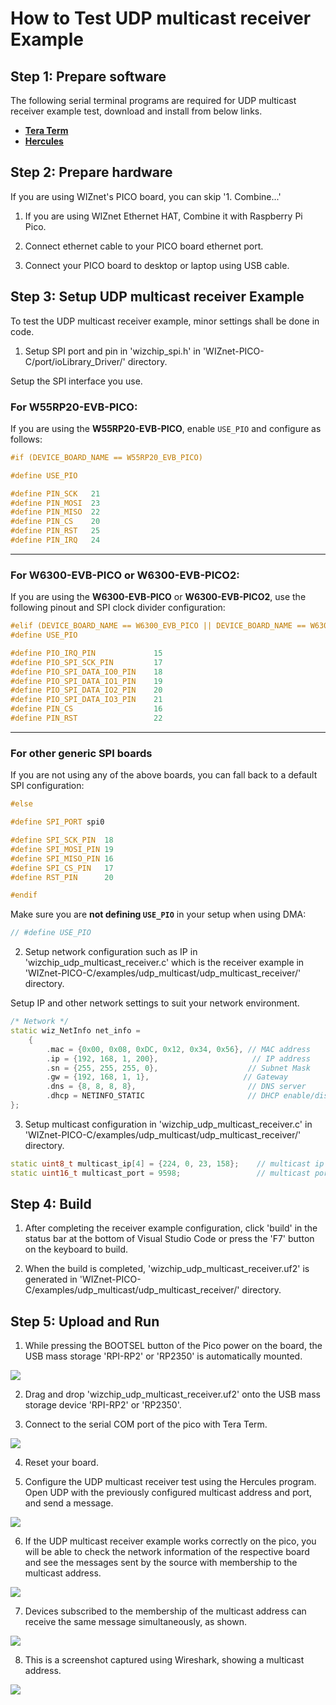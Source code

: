 # How to Test UDP multicast receiver Example





## Step 1: Prepare software

The following serial terminal programs are required for UDP multicast receiver example test, download and install from below links.

- [**Tera Term**][link-tera_term]
- [**Hercules**][link-hercules]



## Step 2: Prepare hardware

If you are using WIZnet's PICO board, you can skip '1. Combine...'

1. If you are using WIZnet Ethernet HAT, Combine it with Raspberry Pi Pico.

2. Connect ethernet cable to your PICO board ethernet port.

3. Connect your PICO board to desktop or laptop using USB cable. 



## Step 3: Setup UDP multicast receiver Example

To test the UDP multicast receiver example, minor settings shall be done in code.

1. Setup SPI port and pin in 'wizchip_spi.h' in 'WIZnet-PICO-C/port/ioLibrary_Driver/' directory.

Setup the SPI interface you use.

### For **W55RP20-EVB-PICO**:
If you are using the **W55RP20-EVB-PICO**, enable `USE_PIO` and configure as follows:

```cpp
#if (DEVICE_BOARD_NAME == W55RP20_EVB_PICO)

#define USE_PIO

#define PIN_SCK   21
#define PIN_MOSI  23
#define PIN_MISO  22
#define PIN_CS    20
#define PIN_RST   25
#define PIN_IRQ   24

```

---

### For **W6300-EVB-PICO** or **W6300-EVB-PICO2**:
If you are using the **W6300-EVB-PICO** or **W6300-EVB-PICO2**, use the following pinout and SPI clock divider configuration:

```cpp
#elif (DEVICE_BOARD_NAME == W6300_EVB_PICO || DEVICE_BOARD_NAME == W6300_EVB_PICO2)
#define USE_PIO

#define PIO_IRQ_PIN             15
#define PIO_SPI_SCK_PIN         17
#define PIO_SPI_DATA_IO0_PIN    18
#define PIO_SPI_DATA_IO1_PIN    19
#define PIO_SPI_DATA_IO2_PIN    20
#define PIO_SPI_DATA_IO3_PIN    21
#define PIN_CS                  16
#define PIN_RST                 22


```

---

### For other generic SPI boards
If you are not using any of the above boards, you can fall back to a default SPI configuration:

```cpp
#else

#define SPI_PORT spi0

#define SPI_SCK_PIN  18
#define SPI_MOSI_PIN 19
#define SPI_MISO_PIN 16
#define SPI_CS_PIN   17
#define RST_PIN      20

#endif
```

Make sure you are **not defining `USE_PIO`** in your setup when using DMA:

```cpp
// #define USE_PIO
```


2. Setup network configuration such as IP in 'wizchip_udp_multicast_receiver.c' which is the  receiver example in 'WIZnet-PICO-C/examples/udp_multicast/udp_multicast_receiver/' directory.

Setup IP and other network settings to suit your network environment.

```cpp
/* Network */
static wiz_NetInfo net_info =
    {
        .mac = {0x00, 0x08, 0xDC, 0x12, 0x34, 0x56}, // MAC address
        .ip = {192, 168, 1, 200},                     // IP address
        .sn = {255, 255, 255, 0},                    // Subnet Mask
        .gw = {192, 168, 1, 1},                     // Gateway
        .dns = {8, 8, 8, 8},                         // DNS server
        .dhcp = NETINFO_STATIC                       // DHCP enable/disable
};
```

3. Setup multicast configuration in 'wizchip_udp_multicast_receiver.c' in 'WIZnet-PICO-C/examples/udp_multicast/udp_multicast_receiver/' directory.

```cpp
static uint8_t multicast_ip[4] = {224, 0, 23, 158};    // multicast ip address 
static uint16_t multicast_port = 9598;                 // multicast port
```

## Step 4: Build

1. After completing the  receiver example configuration, click 'build' in the status bar at the bottom of Visual Studio Code or press the 'F7' button on the keyboard to build.

2. When the build is completed, 'wizchip_udp_multicast_receiver.uf2' is generated in 'WIZnet-PICO-C/examples/udp_multicast/udp_multicast_receiver/' directory.



## Step 5: Upload and Run

1. While pressing the BOOTSEL button of the Pico power on the board, the USB mass storage 'RPI-RP2' or 'RP2350' is automatically mounted.

![][link-raspberry_pi_pico_usb_mass_storage]

2. Drag and drop 'wizchip_udp_multicast_receiver.uf2' onto the USB mass storage device 'RPI-RP2' or 'RP2350'.

3. Connect to the serial COM port of the pico with Tera Term.

![][link-connect_to_serial_com_port]

4. Reset your board.

5. Configure the UDP multicast receiver test using the Hercules program. Open UDP with the previously configured multicast address and port, and send a message.

![][link-test_using_the_Hercules]

6. If the UDP multicast receiver example works correctly on the pico, you will be able to check the network information of the respective board and see the messages sent by the source with membership to the multicast address.

![][link-connect_to_UDP_multicast_receiver]

7. Devices subscribed to the membership of the multicast address can receive the same message simultaneously, as shown.

![][link-multicast_receive_message]

8. This is a screenshot captured using Wireshark, showing a multicast address.

![][link-captured_using_Wireshark]

<!--
Link
-->

[link-tera_term]: https://osdn.net/projects/ttssh2/releases/
[link-hercules]: https://www.hw-group.com/software/hercules-setup-utility
[link-raspberry_pi_pico_usb_mass_storage]: https://github.com/WIZnet-ioNIC/WIZnet-PICO-C/blob/main/static/images/udp_multicast_receiver/raspberry_pi_pico_usb_mass_storage.png
[link-connect_to_serial_com_port]: https://github.com/WIZnet-ioNIC/WIZnet-PICO-C/blob/main/static/images/udp_multicast_receiver/connect_to_serial_com_port.png
[link-test_using_the_Hercules]: https://github.com/WIZnet-ioNIC/WIZnet-PICO-C/blob/main/static/images/udp_multicast_receiver/test_using_the_Hercules.PNG
[link-connect_to_UDP_multicast_receiver]: https://github.com/WIZnet-ioNIC/WIZnet-PICO-C/blob/main/static/images/udp_multicast_receiver/connect_to_UDP_multicast_receiver.PNG
[link-multicast_receive_message]: https://github.com/WIZnet-ioNIC/WIZnet-PICO-C/blob/main/static/images/udp_multicast_receiver/multicast_receive_message.PNG
[link-captured_using_Wireshark]: https://github.com/WIZnet-ioNIC/WIZnet-PICO-C/blob/main/static/images/udp_multicast_receiver/captured_using_Wireshark.PNG

